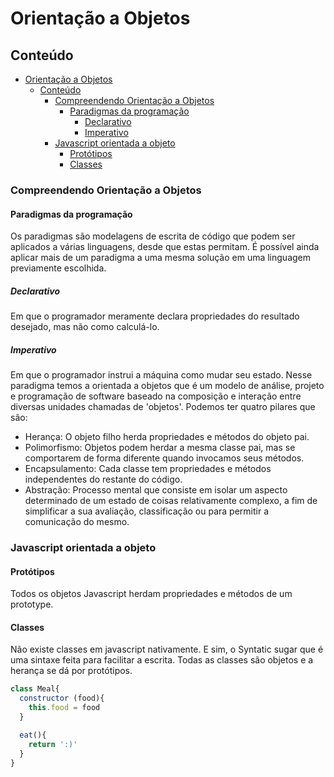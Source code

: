 # Orientação a Objetos

## Conteúdo

- [Orientação a Objetos](#orientação-a-objetos)
  - [Conteúdo](#conteúdo)
    - [Compreendendo Orientação a Objetos](#compreendendo-orientação-a-objetos)
      - [Paradigmas da programação](#paradigmas-da-programação)
        - [Declarativo](#declarativo)
        - [Imperativo](#imperativo)
    - [Javascript orientada a objeto](#javascript-orientada-a-objeto)
      - [Protótipos](#protótipos)
      - [Classes](#classes)


### Compreendendo Orientação a Objetos
#### Paradigmas da programação
Os paradigmas são modelagens de escrita de código que podem ser aplicados a várias linguagens, desde que estas permitam. É possível ainda aplicar mais de um paradigma a uma mesma solução em uma linguagem previamente escolhida.

##### Declarativo
 Em que o programador meramente declara propriedades do resultado desejado, mas não como calculá-lo.

##### Imperativo
Em que o programador instrui a máquina como mudar seu estado. Nesse paradigma temos a orientada a objetos que é um modelo de análise, projeto e programação de software baseado na composição e interação entre diversas unidades chamadas de 'objetos'. Podemos ter quatro pilares que são:

- Herança: O objeto filho herda propriedades e métodos do objeto pai.
- Polimorfismo: Objetos podem herdar a mesma classe pai, mas se comportarem de forma diferente quando invocamos seus métodos.
- Encapsulamento: Cada classe tem propriedades e métodos independentes do restante  do código.
- Abstração: Processo mental que consiste em isolar um aspecto determinado de um estado de coisas relativamente complexo, a fim de simplificar a sua avaliação, classificação ou para permitir a comunicação do mesmo.

### Javascript orientada a objeto
#### Protótipos
Todos os objetos Javascript herdam propriedades e métodos de um prototype.

#### Classes
Não existe classes em javascript nativamente. E sim, o Syntatic sugar que é uma sintaxe feita para facilitar a escrita. Todas as classes são objetos e a herança se dá por protótipos.

```javascript
class Meal{
  constructor (food){
    this.food = food
  }

  eat(){
    return ':)'
  }
}

```



